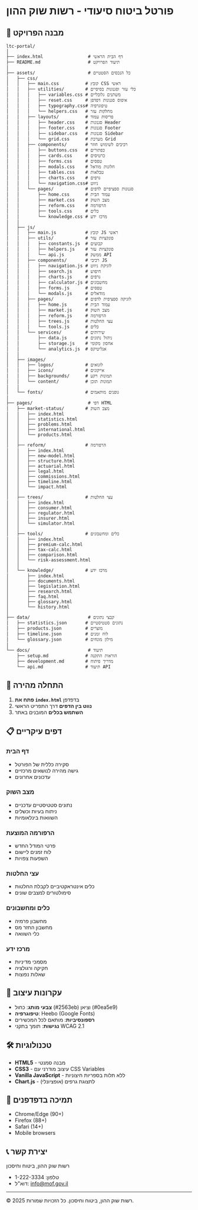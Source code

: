 # פורטל ביטוח סיעודי - רשות שוק ההון

## 📁 מבנה הפרויקט

```
ltc-portal/
│
├── index.html                 # דף הבית הראשי
├── README.md                  # תיעוד הפרויקט
│
├── assets/                    # כל הנכסים הסטטיים
│   ├── css/
│   │   ├── main.css          # קובץ CSS ראשי
│   │   ├── utilities/        # כלי עזר וסגנונות בסיסיים
│   │   │   ├── variables.css # משתנים גלובליים
│   │   │   ├── reset.css     # איפוס סגנונות דפדפן
│   │   │   ├── typography.css# טיפוגרפיה
│   │   │   └── helpers.css   # מחלקות עזר
│   │   ├── layouts/          # פריסות עמוד
│   │   │   ├── header.css    # סגנונות Header
│   │   │   ├── footer.css    # סגנונות Footer
│   │   │   ├── sidebar.css   # סגנונות Sidebar
│   │   │   └── grid.css      # מערכת Grid
│   │   ├── components/       # רכיבים לשימוש חוזר
│   │   │   ├── buttons.css   # כפתורים
│   │   │   ├── cards.css     # כרטיסים
│   │   │   ├── forms.css     # טפסים
│   │   │   ├── modals.css    # חלונות מודאל
│   │   │   ├── tables.css    # טבלאות
│   │   │   ├── charts.css    # גרפים
│   │   │   └── navigation.css# ניווט
│   │   └── pages/            # סגנונות ספציפיים לדפים
│   │       ├── home.css      # עמוד הבית
│   │       ├── market.css    # מצב השוק
│   │       ├── reform.css    # הרפורמה
│   │       ├── tools.css     # כלים
│   │       └── knowledge.css # מרכז ידע
│   │
│   ├── js/
│   │   ├── main.js           # קובץ JS ראשי
│   │   ├── utils/            # פונקציות עזר
│   │   │   ├── constants.js  # קבועים
│   │   │   ├── helpers.js    # פונקציות עזר
│   │   │   └── api.js        # ממשק API
│   │   ├── components/       # רכיבי JS
│   │   │   ├── navigation.js # לוגיקת ניווט
│   │   │   ├── search.js     # חיפוש
│   │   │   ├── charts.js     # גרפים
│   │   │   ├── calculator.js # מחשבונים
│   │   │   ├── forms.js      # טפסים
│   │   │   └── modals.js     # מודאלים
│   │   ├── pages/            # לוגיקה ספציפית לדפים
│   │   │   ├── home.js       # עמוד הבית
│   │   │   ├── market.js     # מצב השוק
│   │   │   ├── reform.js     # הרפורמה
│   │   │   ├── trees.js      # עצי החלטות
│   │   │   └── tools.js      # כלים
│   │   └── services/         # שירותים
│   │       ├── data.js       # ניהול נתונים
│   │       ├── storage.js    # אחסון מקומי
│   │       └── analytics.js  # אנליטיקס
│   │
│   ├── images/
│   │   ├── logos/            # לוגואים
│   │   ├── icons/            # אייקונים
│   │   ├── backgrounds/      # תמונות רקע
│   │   └── content/          # תמונות תוכן
│   │
│   └── fonts/                # גופנים מותאמים
│
├── pages/                     # דפי HTML
│   ├── market-status/        # מצב השוק
│   │   ├── index.html
│   │   ├── statistics.html
│   │   ├── problems.html
│   │   ├── international.html
│   │   └── products.html
│   │
│   ├── reform/               # הרפורמה
│   │   ├── index.html
│   │   ├── new-model.html
│   │   ├── structure.html
│   │   ├── actuarial.html
│   │   ├── legal.html
│   │   ├── commissions.html
│   │   ├── timeline.html
│   │   └── impact.html
│   │
│   ├── trees/                # עצי החלטות
│   │   ├── index.html
│   │   ├── consumer.html
│   │   ├── regulator.html
│   │   ├── insurer.html
│   │   └── simulator.html
│   │
│   ├── tools/                # כלים ומחשבונים
│   │   ├── index.html
│   │   ├── premium-calc.html
│   │   ├── tax-calc.html
│   │   ├── comparison.html
│   │   └── risk-assessment.html
│   │
│   └── knowledge/            # מרכז ידע
│       ├── index.html
│       ├── documents.html
│       ├── legislation.html
│       ├── research.html
│       ├── faq.html
│       ├── glossary.html
│       └── history.html
│
├── data/                      # קבצי נתונים
│   ├── statistics.json       # נתונים סטטיסטיים
│   ├── products.json         # מוצרים
│   ├── timeline.json         # לוח זמנים
│   └── glossary.json         # מילון מונחים
│
└── docs/                      # תיעוד
    ├── setup.md              # הוראות התקנה
    ├── development.md        # מדריך פיתוח
    └── api.md                # תיעוד API

```

## 🚀 התחלה מהירה

1. **פתח את `index.html`** בדפדפן
2. **נווט בין הדפים** דרך התפריט הראשי
3. **השתמש בכלים** המובנים באתר

## 📋 דפים עיקריים

### דף הבית
- סקירה כללית של הפורטל
- גישה מהירה לנושאים מרכזיים
- עדכונים אחרונים

### מצב השוק
- נתונים סטטיסטיים עדכניים
- ניתוח בעיות וכשלים
- השוואות בינלאומיות

### הרפורמה המוצעת
- פרטי המודל החדש
- לוח זמנים ליישום
- השפעות צפויות

### עצי החלטות
- כלים אינטראקטיביים לקבלת החלטות
- סימולטורים למצבים שונים

### כלים ומחשבונים
- מחשבון פרמיה
- מחשבון החזר מס
- כלי השוואה

### מרכז ידע
- מסמכי מדיניות
- חקיקה ורגולציה
- שאלות נפוצות

## 🎨 עקרונות עיצוב

- **צבעי מותג**: כחול (#2563eb) וציאן (#0ea5e9)
- **טיפוגרפיה**: Heebo (Google Fonts)
- **רספונסיביות**: מותאם לכל המכשירים
- **נגישות**: תומך בתקני WCAG 2.1

## 🛠️ טכנולוגיות

- **HTML5** - מבנה סמנטי
- **CSS3** - עיצוב מודרני עם CSS Variables
- **Vanilla JavaScript** - ללא תלות בספריות חיצוניות
- **Chart.js** - לתצוגת גרפים (אופציונלי)

## 📱 תמיכה בדפדפנים

- Chrome/Edge (90+)
- Firefox (88+)
- Safari (14+)
- Mobile browsers

## 📞 יצירת קשר

רשות שוק ההון, ביטוח וחיסכון
- טלפון: 1-222-3334
- דוא"ל: info@mof.gov.il

---
© 2025 רשות שוק ההון, ביטוח וחיסכון. כל הזכויות שמורות.